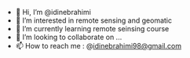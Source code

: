 - 👋 Hi, I’m @idinebrahimi
- 👀 I’m interested in remote sensing and geomatic
- 🌱 I’m currently learning remote seinsing course
- 💞️ I’m looking to collaborate on ...
- 📫 How to reach me : @idinebrahimi98@gmail.com

<!---
idinebrahimi/idinebrahimi is a ✨ special ✨ repository because its `README.md` (this file) appears on your GitHub profile.
You can click the Preview link to take a look at your changes.
--->
